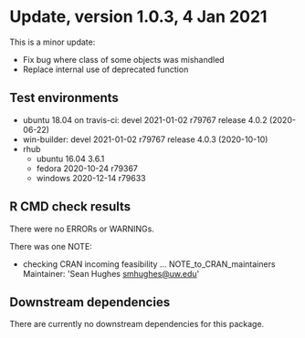 # Update, version 1.0.3, 4 Jan 2021

This is a minor update: 

* Fix bug where class of some objects was mishandled
* Replace internal use of deprecated function

## Test environments
* ubuntu 18.04 on travis-ci:  devel   2021-01-02 r79767 
                              release 4.0.2 (2020-06-22)
* win-builder:                devel   2021-01-02 r79767
                              release 4.0.3 (2020-10-10)
* rhub                        
    * ubuntu 16.04            3.6.1
    * fedora                  2020-10-24 r79367
    * windows                 2020-12-14 r79633

## R CMD check results
There were no ERRORs or WARNINGs. 

There was one NOTE:

   * checking CRAN incoming feasibility ... NOTE_to_CRAN_maintainers
   Maintainer: 'Sean Hughes <smhughes@uw.edu>'

## Downstream dependencies
There are currently no downstream dependencies for this package.
